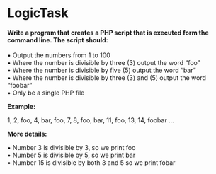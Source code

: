 # LogicTask

**Write a program that creates  a PHP script that is executed form the command line. The script should:** <br />
<br />
• Output the numbers from 1 to 100  <br />
• Where the number is divisible by three (3) output the word “foo”  <br />
• Where the number is divisible by five (5) output the word “bar”  <br />
• Where the number is divisible by three (3) and (5) output the word “foobar”  <br />
• Only be a single PHP file  <br />

**Example:**  <br />

1, 2, foo, 4, bar, foo, 7, 8, foo, bar, 11, foo, 13, 14, foobar ...  <br />

**More details:**  <br />

• Number 3 is divisible by 3, so we print foo  <br />
• Number 5 is divisible by 5, so we print bar  <br />
• Number 15 is divisible by both 3 and 5 so we print fobar  <br />
